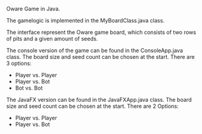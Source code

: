 Oware Game in Java.

The gamelogic is implemented in the MyBoardClass.java class.

The interface represent the Oware game board, which consists of two rows of pits and a given amount of seeds. 

The console version of the game can be found in the ConsoleApp.java class.
The board size and seed count can be chosen at the start.
There are 3 options:
- Player vs. Player
- Player vs. Bot
- Bot vs. Bot

The JavaFX version can be found in the JavaFXApp.java class.
The board size and seed count can be chosen at the start.
There are 2 Options:
- Player vs. Player
- Player vs. Bot


